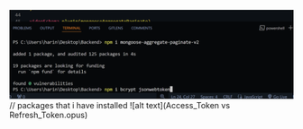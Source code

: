 ![alt text](image.png) // packages that i  have installed
![alt text](Access_Token vs Refresh_Token.opus)



